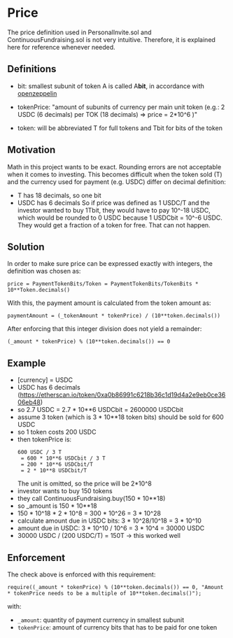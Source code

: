 # Price

The price definition used in PersonalInvite.sol and ContinuousFundraising.sol is not very intuitive. Therefore, it is explained here for reference whenever needed.

## Definitions

- bit: smallest subunit of token A is called A**bit**, in accordance with [openzeppelin](https://docs.openzeppelin.com/contracts/2.x/crowdsales#crowdsale-rate)

- tokenPrice: "amount of subunits of currency per main unit token (e.g.: 2 USDC (6 decimals) per TOK (18 decimals) => price = 2\*10^6 )"
- token: will be abbreviated T for full tokens and Tbit for bits of the token

## Motivation

Math in this project wants to be exact. Rounding errors are not acceptable when it comes to investing. This becomes difficult when the token sold (T) and the currency used for payment (e.g. USDC) differ on decimal definition:

- T has 18 decimals, so one bit
- USDC has 6 decimals
  So if price was defined as 1 USDC/T and the investor wanted to buy 1Tbit, they would have to pay 10^-18 USDC, which would be rounded to 0 USDC because 1 USDCbit = 10^-6 USDC. They would get a fraction of a token for free. That can not happen.

## Solution

In order to make sure price can be expressed exactly with integers, the definition was chosen as:

```solidity
price = PaymentTokenBits/Token = PaymentTokenBits/TokenBits * 10**Token.decimals()
```

With this, the payment amount is calculated from the token amount as:

```solidity
paymentAmount = (_tokenAmount * tokenPrice) / (10**token.decimals())
```

After enforcing that this integer division does not yield a remainder:

```solidity
(_amount * tokenPrice) % (10**token.decimals()) == 0
```

## Example

- [currency] = USDC
- USDC has 6 decimals (https://etherscan.io/token/0xa0b86991c6218b36c1d19d4a2e9eb0ce3606eb48)
- so 2.7 USDC = 2.7 \* 10\*\*6 USDCbit = 2600000 USDCbit
- assume 3 token (which is 3 \* 10\*\*18 token bits) should be sold for 600 USDC
- so 1 token costs 200 USDC
- then tokenPrice is:
  ```solidity
  600 USDC / 3 T
   = 600 * 10**6 USDCbit / 3 T
   = 200 * 10**6 USDCbit/T
   = 2 * 10**8 USDCbit/T
  ```
  The unit is omitted, so the price will be 2\*10^8
- investor wants to buy 150 tokens
- they call ContinuousFundraising.buy(150 \* 10\*\*18)
- so \_amount is 150 \* 10\*\*18
- 150 \* 10^18 \* 2 \* 10^8 = 300 \* 10^26 = 3 \* 10^28
- calculate amount due in USDC bits: 3 \* 10^28/10^18 = 3 \* 10^10
- amount due in USDC: 3 \* 10^10 / 10^6 = 3 \* 10^4 = 30000 USDC
- 30000 USDC / (200 USDC/T) = 150T -> this worked well

## Enforcement

The check above is enforced with this requirement:

```solidity
require((_amount * tokenPrice) % (10**token.decimals()) == 0, "Amount * tokenPrice needs to be a multiple of 10**token.decimals()");
```

with:

- `_amount`: quantity of payment currency in smallest subunit
- `tokenPrice`: amount of currency bits that has to be paid for one token
